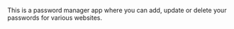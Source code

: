 This is a password manager app where you can add, update or delete your passwords for various websites.
